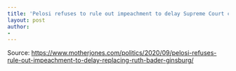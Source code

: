 ```yaml
---
title: 'Pelosi refuses to rule out impeachment to delay Supreme Court confirmation'
layout: post
author:
-
---
```




Source: https://www.motherjones.com/politics/2020/09/pelosi-refuses-rule-out-impeachment-to-delay-replacing-ruth-bader-ginsburg/
